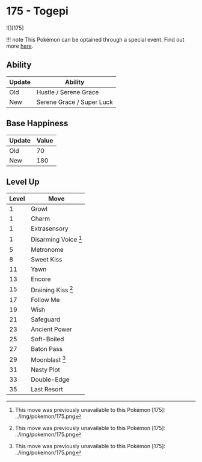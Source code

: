 # 175 - Togepi
![][175]

!!! note
    This Pokémon can be optained through a special event. Find out more [here](../../special_events/#baby-pokemon-egg-gift).

## Ability

Update | Ability
---    | ---
Old    | Hustle / Serene Grace
New    | Serene Grace / Super Luck

## Base Happiness

Update | Value
---    | ---
Old    | 70
New    | 180

## Level Up

Level | Move
---   | ---
  1   | Growl
  1   | Charm
  1   | Extrasensory
  1   | Disarming Voice [^1]
  5   | Metronome
  8   | Sweet Kiss
 11   | Yawn
 13   | Encore
 15   | Draining Kiss [^1]
 17   | Follow Me
 19   | Wish
 21   | Safeguard
 23   | Ancient Power
 25   | Soft-Boiled
 27   | Baton Pass
 29   | Moonblast [^1]
 31   | Nasty Plot
 33   | Double-Edge
 35   | Last Resort

[^1]: This move was previously unavailable to this Pokémon
[175]: ../img/pokemon/175.png
